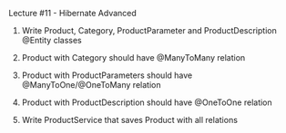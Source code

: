 Lecture #11 - Hibernate Advanced

1) Write Product, Category, ProductParameter and ProductDescription @Entity classes

2) Product with Category should have @ManyToMany relation

3) Product with ProductParameters should have @ManyToOne/@OneToMany relation

4) Product with ProductDescription should have @OneToOne relation

5) Write ProductService that saves Product with all relations